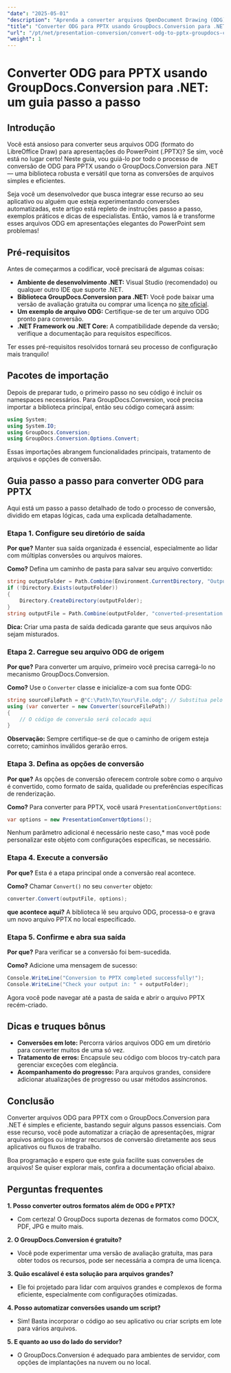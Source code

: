 ```yaml
---
"date": "2025-05-01"
"description": "Aprenda a converter arquivos OpenDocument Drawing (ODG) em apresentações do PowerPoint (PPTX) com o GroupDocs.Conversion para .NET. Siga este guia passo a passo para automatizar fluxos de trabalho de documentos com eficiência."
"title": "Converter ODG para PPTX usando GroupDocs.Conversion para .NET - Um guia passo a passo"
"url": "/pt/net/presentation-conversion/convert-odg-to-pptx-groupdocs-conversion-net/"
"weight": 1
---
```


# Converter ODG para PPTX usando GroupDocs.Conversion para .NET: um guia passo a passo

## Introdução

Você está ansioso para converter seus arquivos ODG (formato do LibreOffice Draw) para apresentações do PowerPoint (.PPTX)? Se sim, você está no lugar certo! Neste guia, vou guiá-lo por todo o processo de conversão de ODG para PPTX usando o GroupDocs.Conversion para .NET — uma biblioteca robusta e versátil que torna as conversões de arquivos simples e eficientes.

Seja você um desenvolvedor que busca integrar esse recurso ao seu aplicativo ou alguém que esteja experimentando conversões automatizadas, este artigo está repleto de instruções passo a passo, exemplos práticos e dicas de especialistas. Então, vamos lá e transforme esses arquivos ODG em apresentações elegantes do PowerPoint sem problemas!


## Pré-requisitos

Antes de começarmos a codificar, você precisará de algumas coisas:

- **Ambiente de desenvolvimento .NET:** Visual Studio (recomendado) ou qualquer outro IDE que suporte .NET.
- **Biblioteca GroupDocs.Conversion para .NET:** Você pode baixar uma versão de avaliação gratuita ou comprar uma licença no [site oficial](https://releases.groupdocs.com/conversion/net/).
- **Um exemplo de arquivo ODG:** Certifique-se de ter um arquivo ODG pronto para conversão.
- **.NET Framework ou .NET Core:** A compatibilidade depende da versão; verifique a documentação para requisitos específicos.

Ter esses pré-requisitos resolvidos tornará seu processo de configuração mais tranquilo!


## Pacotes de importação

Depois de preparar tudo, o primeiro passo no seu código é incluir os namespaces necessários. Para GroupDocs.Conversion, você precisa importar a biblioteca principal, então seu código começará assim:

```csharp
using System;
using System.IO;
using GroupDocs.Conversion;
using GroupDocs.Conversion.Options.Convert;
```
Essas importações abrangem funcionalidades principais, tratamento de arquivos e opções de conversão.


## Guia passo a passo para converter ODG para PPTX

Aqui está um passo a passo detalhado de todo o processo de conversão, dividido em etapas lógicas, cada uma explicada detalhadamente.


### Etapa 1. Configure seu diretório de saída

**Por que?** Manter sua saída organizada é essencial, especialmente ao lidar com múltiplas conversões ou arquivos maiores.

**Como?** Defina um caminho de pasta para salvar seu arquivo convertido:

```csharp
string outputFolder = Path.Combine(Environment.CurrentDirectory, "Output");
if (!Directory.Exists(outputFolder))
{
    Directory.CreateDirectory(outputFolder);
}
string outputFile = Path.Combine(outputFolder, "converted-presentation.pptx");
```
**Dica:** Criar uma pasta de saída dedicada garante que seus arquivos não sejam misturados.


### Etapa 2. Carregue seu arquivo ODG de origem

**Por que?** Para converter um arquivo, primeiro você precisa carregá-lo no mecanismo GroupDocs.Conversion.

**Como?** Use o `Converter` classe e inicialize-a com sua fonte ODG:

```csharp
string sourceFilePath = @"C:\Path\To\Your\File.odg"; // Substitua pelo caminho do seu arquivo
using (var converter = new Converter(sourceFilePath))
{
    // O código de conversão será colocado aqui
}
```
**Observação:** Sempre certifique-se de que o caminho de origem esteja correto; caminhos inválidos gerarão erros.


### Etapa 3. Defina as opções de conversão

**Por que?** As opções de conversão oferecem controle sobre como o arquivo é convertido, como formato de saída, qualidade ou preferências específicas de renderização.

**Como?** Para converter para PPTX, você usará `PresentationConvertOptions`:

```csharp
var options = new PresentationConvertOptions();
```

Nenhum parâmetro adicional é necessário neste caso,* mas você pode personalizar este objeto com configurações específicas, se necessário.


### Etapa 4. Execute a conversão

**Por que?** Esta é a etapa principal onde a conversão real acontece.

**Como?** Chamar `Convert()` no seu `converter` objeto:

```csharp
converter.Convert(outputFile, options);
```

**que acontece aqui?** A biblioteca lê seu arquivo ODG, processa-o e grava um novo arquivo PPTX no local especificado.


### Etapa 5. Confirme e abra sua saída

**Por que?** Para verificar se a conversão foi bem-sucedida.

**Como?** Adicione uma mensagem de sucesso:

```csharp
Console.WriteLine("Conversion to PPTX completed successfully!");
Console.WriteLine("Check your output in: " + outputFolder);
```

Agora você pode navegar até a pasta de saída e abrir o arquivo PPTX recém-criado.


## Dicas e truques bônus

- **Conversões em lote:** Percorra vários arquivos ODG em um diretório para converter muitos de uma só vez.
- **Tratamento de erros:** Encapsule seu código com blocos try-catch para gerenciar exceções com elegância.
- **Acompanhamento do progresso:** Para arquivos grandes, considere adicionar atualizações de progresso ou usar métodos assíncronos.


## Conclusão

Converter arquivos ODG para PPTX com o GroupDocs.Conversion para .NET é simples e eficiente, bastando seguir alguns passos essenciais. Com esse recurso, você pode automatizar a criação de apresentações, migrar arquivos antigos ou integrar recursos de conversão diretamente aos seus aplicativos ou fluxos de trabalho.

Boa programação e espero que este guia facilite suas conversões de arquivos! Se quiser explorar mais, confira a documentação oficial abaixo.


## Perguntas frequentes

**1. Posso converter outros formatos além de ODG e PPTX?**  
- Com certeza! O GroupDocs suporta dezenas de formatos como DOCX, PDF, JPG e muito mais.

**2. O GroupDocs.Conversion é gratuito?**  
- Você pode experimentar uma versão de avaliação gratuita, mas para obter todos os recursos, pode ser necessária a compra de uma licença.

**3. Quão escalável é esta solução para arquivos grandes?**  
- Ele foi projetado para lidar com arquivos grandes e complexos de forma eficiente, especialmente com configurações otimizadas.

**4. Posso automatizar conversões usando um script?**  
- Sim! Basta incorporar o código ao seu aplicativo ou criar scripts em lote para vários arquivos.

**5. E quanto ao uso do lado do servidor?**  
- O GroupDocs.Conversion é adequado para ambientes de servidor, com opções de implantações na nuvem ou no local.